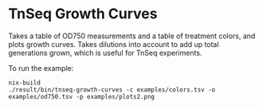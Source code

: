 TnSeq Growth Curves
===================

Takes a table of OD750 measurements and a table of treatment colors, and plots
growth curves. Takes dilutions into account to add up total generations grown,
which is useful for TnSeq experiments.

To run the example:

    nix-build
    ./result/bin/tnseq-growth-curves -c examples/colors.tsv -o examples/od750.tsv -p examples/plots2.png
